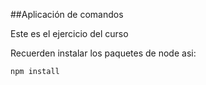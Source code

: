 ##Aplicación de comandos

Este es el ejercicio del curso

Recuerden instalar los paquetes de node asi:

```
npm install
```